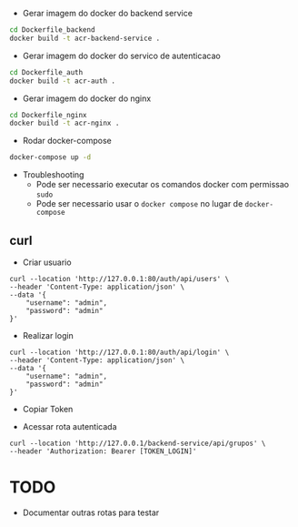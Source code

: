 - Gerar imagem do docker do backend service
```sh
cd Dockerfile_backend
docker build -t acr-backend-service .
```

- Gerar imagem do docker do servico de autenticacao
```sh
cd Dockerfile_auth
docker build -t acr-auth .
```

- Gerar imagem do docker do nginx
```sh
cd Dockerfile_nginx
docker build -t acr-nginx .
```

- Rodar docker-compose
```sh
docker-compose up -d
```

- Troubleshooting
    - Pode ser necessario executar os comandos docker com permissao `sudo`
    - Pode ser necessario usar o `docker compose` no lugar de `docker-compose`


## curl 

- Criar usuario
```
curl --location 'http://127.0.0.1:80/auth/api/users' \
--header 'Content-Type: application/json' \
--data '{
    "username": "admin",
    "password": "admin"
}'
```

- Realizar login
```
curl --location 'http://127.0.0.1:80/auth/api/login' \
--header 'Content-Type: application/json' \
--data '{
    "username": "admin",
    "password": "admin"
}'
```
- Copiar Token

- Acessar rota autenticada
```
curl --location 'http://127.0.0.1/backend-service/api/grupos' \
--header 'Authorization: Bearer [TOKEN_LOGIN]'
```

# TODO
- Documentar outras rotas para testar


